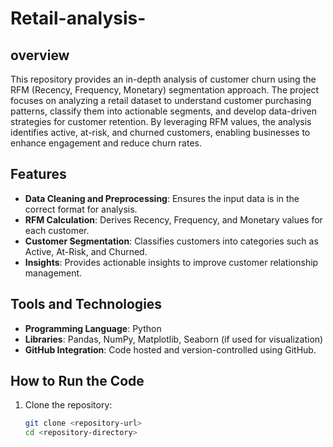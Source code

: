 # Retail-analysis-

## overview
This repository provides an in-depth analysis of customer churn using the RFM (Recency, Frequency, Monetary) segmentation approach. The project focuses on analyzing 
a retail dataset to understand customer purchasing patterns, classify them into actionable segments, and develop data-driven strategies for customer retention. By 
leveraging RFM values, the analysis identifies active, at-risk, and churned customers, enabling businesses to enhance engagement and reduce churn rates.

## Features  
- **Data Cleaning and Preprocessing**: Ensures the input data is in the correct format for analysis.  
- **RFM Calculation**: Derives Recency, Frequency, and Monetary values for each customer.  
- **Customer Segmentation**: Classifies customers into categories such as Active, At-Risk, and Churned.  
- **Insights**: Provides actionable insights to improve customer relationship management.  

## Tools and Technologies  
- **Programming Language**: Python  
- **Libraries**: Pandas, NumPy, Matplotlib, Seaborn (if used for visualization)  
- **GitHub Integration**: Code hosted and version-controlled using GitHub.  

## How to Run the Code  
1. Clone the repository:
   ```bash
   git clone <repository-url>
   cd <repository-directory>
